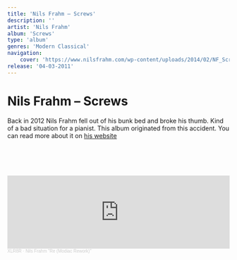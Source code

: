 ```yaml
---
title: 'Nils Frahm – Screws'
description: ''
artist: 'Nils Frahm'
album: 'Screws'
type: 'album'
genres: 'Modern Classical'
navigation:
    cover: 'https://www.nilsfrahm.com/wp-content/uploads/2014/02/NF_Screws_front-455x455.jpg'
release: '04-03-2011'
---
```


<music-genre-list :genres="genres"></music-genre-list>


# Nils Frahm – Screws
Back in 2012 Nils Frahm fell out of his bunk bed and broke his thumb. Kind of a bad situation for a pianist. This album originated from this accident. You can read more about it on [his website](https://www.nilsfrahm.com/works/screws/)
<br>
<br>
<br>
<youtube-embed url="https://www.youtube.com/embed/videoseries?list=PLVjWWIQMML6AadZZQN6GV3GCQAoxLGO44"></youtube-embed>
<br>
<spotify-embed url="https://open.spotify.com/embed/album/2jp10nhpPcZkuUaFougyN3?utm_source=generator"></spotify-embed>
<br>
<iframe width="100%" height="166" scrolling="no" frameborder="no" allow="autoplay" src="https://w.soundcloud.com/player/?url=https%3A//api.soundcloud.com/tracks/73524017&color=%23ff5500&auto_play=false&hide_related=false&show_comments=true&show_user=true&show_reposts=false&show_teaser=true"></iframe><div style="font-size: 10px; color: #cccccc;line-break: anywhere;word-break: normal;overflow: hidden;white-space: nowrap;text-overflow: ellipsis; font-family: Interstate,Lucida Grande,Lucida Sans Unicode,Lucida Sans,Garuda,Verdana,Tahoma,sans-serif;font-weight: 100;"><a href="https://soundcloud.com/xlr8r" title="XLR8R" target="_blank" style="color: #cccccc; text-decoration: none;">XLR8R</a> · <a href="https://soundcloud.com/xlr8r/nils-frahm-re-modiac-rework" title="Nils Frahm &quot;Re (Modiac Rework)&quot;" target="_blank" style="color: #cccccc; text-decoration: none;">Nils Frahm &quot;Re (Modiac Rework)&quot;</a></div>

